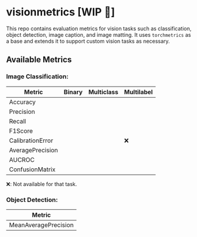 # visionmetrics [WIP :construction:]

This repo contains evaluation metrics for vision tasks such as classification, object detection, image caption, and image matting. It uses `torchmetrics` as a base and extends it to support custom vision tasks as necessary.

## Available Metrics

### Image Classification:

| Metric                         |  Binary | Multiclass | Multilabel |                                                           
| ------------------------------ | --------|------------|------------|
| Accuracy                       |         |             |           |     
| Precision                      |         |             |           |       
| Recall                         |         |             |           |                             
| F1Score                        |         |             |           |                             
| CalibrationError               |         |             | ❌        |                                                               
| AveragePrecision               |         |             |           |                                                              
| AUCROC                         |         |             |           |                                                             
| ConfusionMatrix                |         |             |           |                                                            

❌: Not available for that task. 


### Object Detection:

| Metric                                   |                                                                
| ---------------------------------------- | 
| MeanAveragePrecision                     |                         
